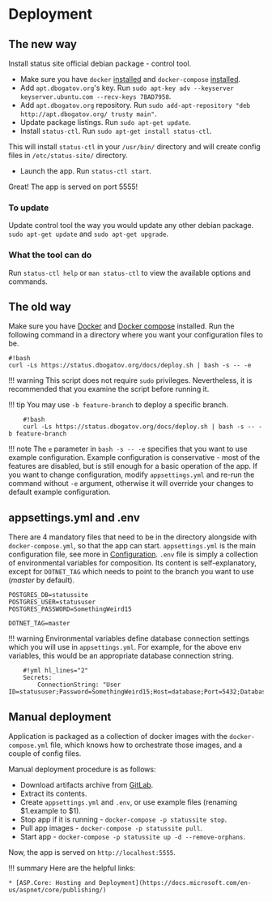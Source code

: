 # Deployment

## The new way

Install status site official debian package - control tool.

* Make sure you have `docker` [installed](https://docs.docker.com/engine/installation/) and `docker-compose` [installed](https://docs.docker.com/compose/install/).
* Add `apt.dbogatov.org`'s key. Run `sudo apt-key adv --keyserver keyserver.ubuntu.com --recv-keys 7BAD7958`.
* Add `apt.dbogatov.org` repository. Run `sudo add-apt-repository "deb http://apt.dbogatov.org/ trusty main"`.
* Update package listings. Run `sudo apt-get update`.
* Install `status-ctl`. Run `sudo apt-get install status-ctl`.

This will install `status-ctl` in your `/usr/bin/` directory and will create config files in `/etc/status-site/` directory.

* Launch the app. Run `status-ctl start`.

Great! The app is served on port 5555!

### To update

Update control tool the way you would update any other debian package.
`sudo apt-get update` and `sudo apt-get upgrade`.

### What the tool can do

Run `status-ctl help` or `man status-ctl` to view the available options and commands.

## The old way

Make sure you have [Docker](https://www.docker.com) and [Docker compose](https://docs.docker.com/compose/) installed.
Run the following command in a directory where you want your configuration files to be.

	#!bash
	curl -Ls https://status.dbogatov.org/docs/deploy.sh | bash -s -- -e

!!! warning
    This script does not require `sudo` privileges.
	Nevertheless, it is recommended that you examine the script before running it.

!!! tip
    You may use `-b feature-branch` to deploy a specific branch.

		#!bash
		curl -Ls https://status.dbogatov.org/docs/deploy.sh | bash -s -- -b feature-branch


!!! note
	The `e` parameter in `bash -s -- -e` specifies that you want to use example configuration.
	Example configuration is conservative - most of the features are disabled, but is still enough for a basic operation of the app.
	If you want to change configuration, modify `appsettings.yml` and re-run the command without `-e` argument, otherwise it will override your changes to default example configuration.

## appsettings.yml and .env

There are 4 mandatory files that need to be in the directory alongside with `docker-compose.yml`, so that the app can start.
`appsettings.yml` is the main configuration file, see more in [Configuration](/configuration/).
`.env` file is simply a collection of environmental variables for composition.
Its content is self-explanatory, except for `DOTNET_TAG` which needs to point to the branch you want to use (*master* by default).

	POSTGRES_DB=statussite
	POSTGRES_USER=statususer
	POSTGRES_PASSWORD=SomethingWeird15

	DOTNET_TAG=master

!!! warning
    Environmental variables define database connection settings which you will use in `appsettings.yml`.
	For example, for the above env variables, this would be an appropriate database connection string.

		#!yml hl_lines="2"
		Secrets:
			ConnectionString: "User ID=statususer;Password=SomethingWeird15;Host=database;Port=5432;Database=statussite;Pooling=false;CommandTimeout=300;"

## Manual deployment

Application is packaged as a collection of docker images with the `docker-compose.yml` file, which knows how to orchestrate those images, and a couple of config files.

Manual deployment procedure is as follows:

* Download artifacts archive from [GitLab](https://git.dbogatov.org/dbogatov/status-site).
* Extract its contents.
* Create `appsettings.yml` and `.env`, or use example files (renaming $1.example to $1).
* Stop app if it is running - `docker-compose -p statussite stop`.
* Pull app images - `docker-compose -p statussite pull`.
* Start app - `docker-compose -p statussite up -d --remove-orphans`.

Now, the app is served on `http://localhost:5555`.

!!! summary
    Here are the helpful links:
	
	* [ASP.Core: Hosting and Deployment](https://docs.microsoft.com/en-us/aspnet/core/publishing/)
